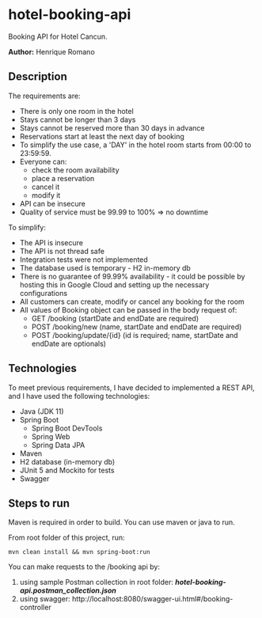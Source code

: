 
# hotel-booking-api
Booking API for Hotel Cancun.

**Author:** Henrique Romano

## Description

The requirements are:

- There is only one room in the hotel
- Stays cannot be longer than 3 days
- Stays cannot be reserved more than 30 days in advance
- Reservations start at least the next day of booking
- To simplify the use case, a 'DAY' in the hotel room starts from 00:00 to 23:59:59.
- Everyone can:
  - check the room availability
  - place a reservation
  - cancel it
  - modify it
- API can be insecure
- Quality of service must be 99.99 to 100% => no downtime

To simplify:
- The API is insecure
- The API is not thread safe
- Integration tests were not implemented
- The database used is temporary - H2 in-memory db
- There is no guarantee of 99.99% availability - it could be possible by hosting this in Google Cloud and setting up the necessary configurations
- All customers can create, modify or cancel any booking for the room
- All values of Booking object can be passed in the body request of:
  - GET /booking (startDate and endDate are required) 
  - POST /booking/new (name, startDate and endDate are required)
  - POST /booking/update/{id} (id is required; name, startDate and endDate are optionals)

## Technologies

To meet previous requirements, I have decided to implemented a REST API, and I have used the following technologies:
- Java (JDK 11)
- Spring Boot
   - Spring Boot DevTools
   - Spring Web
   - Spring Data JPA
- Maven
- H2 database (in-memory db)
- JUnit 5 and Mockito for tests
- Swagger


## Steps to run

Maven is required in order to build. You can use maven or java to run.

From root folder of this project, run:

    mvn clean install && mvn spring-boot:run

You can make requests to the /booking api by:
1) using sample Postman collection in root folder: ***hotel-booking-api.postman_collection.json***
2) using swagger: http://localhost:8080/swagger-ui.html#/booking-controller